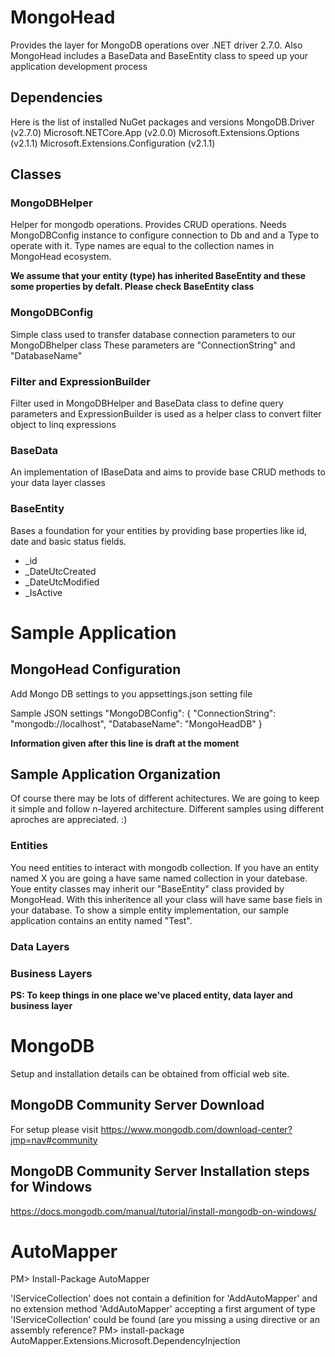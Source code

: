 # MongoHead
Provides the layer for MongoDB operations over .NET driver 2.7.0. Also MongoHead includes a BaseData and BaseEntity class to speed up your application development process


## Dependencies
Here is the list of installed NuGet packages and versions
MongoDB.Driver (v2.7.0)
Microsoft.NETCore.App (v2.0.0)
Microsoft.Extensions.Options (v2.1.1)
Microsoft.Extensions.Configuration (v2.1.1)


## Classes
### MongoDBHelper
Helper for mongodb operations. Provides CRUD operations.
Needs MongoDBConfig instance to configure connection to Db and and a Type to operate with it. Type names are equal to the collection names in MongoHead ecosystem.

**We assume that your entity (type) has inherited BaseEntity and these some properties by defalt. Please check BaseEntity class**

### MongoDBConfig
Simple class used to transfer database connection parameters to our MongoDBhelper class
These parameters are "ConnectionString" and "DatabaseName"

### Filter and ExpressionBuilder
Filter used in MongoDBHelper and BaseData class to define query parameters and ExpressionBuilder is used as a helper class to convert filter object to linq expressions

### BaseData
An implementation of IBaseData and aims to provide base CRUD methods to your data layer classes

### BaseEntity
Bases a foundation for your entities by providing base properties like id, date and basic status fields.
* _id
* _DateUtcCreated
* _DateUtcModified
* _IsActive


# Sample Application
## MongoHead Configuration
Add Mongo DB settings to you appsettings.json setting file

Sample JSON settings
  "MongoDBConfig": {
    "ConnectionString": "mongodb://localhost",
    "DatabaseName": "MongoHeadDB"
  }


**Information given after this line is draft at the moment**

## Sample Application Organization
Of course there may be lots of different achitectures. We are going to keep it simple and follow n-layered architecture. Different samples using different aproches are appreciated. :)

### Entities
You need entities to interact with mongodb collection. If you have an entity named X you are going a have same named collection in your datebase.
Youe entity classes may inherit our "BaseEntity" class provided by MongoHead. With this inheritence all your class will have same base fiels in your database.
To show a simple entity implementation, our sample application contains an entity named "Test". 

### Data Layers

### Business Layers

**PS: To keep things in one place we've placed entity, data layer and business layer**

# MongoDB
Setup and installation details can be obtained from official web site. 

## MongoDB Community Server Download
For setup please visit https://www.mongodb.com/download-center?jmp=nav#community

## MongoDB Community Server Installation steps for Windows
https://docs.mongodb.com/manual/tutorial/install-mongodb-on-windows/


# AutoMapper
PM> Install-Package AutoMapper

'IServiceCollection' does not contain a definition for 'AddAutoMapper' and no extension method 'AddAutoMapper' accepting a first argument of type 'IServiceCollection' could be found (are you missing a using directive or an assembly reference?
PM> install-package AutoMapper.Extensions.Microsoft.DependencyInjection